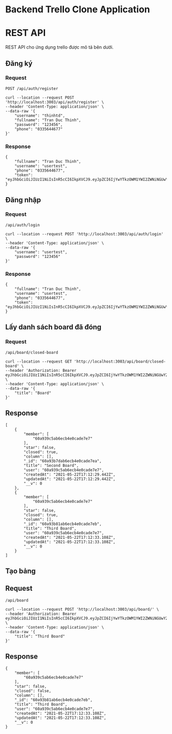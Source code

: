 # Backend Trello Clone Application

# REST API

REST API cho ứng dụng trello được mô tả bên dưới.

## Đăng ký

### Request

`POST /api/auth/register`

    curl --location --request POST 'http://localhost:3003/api/auth/register' \
    --header 'Content-Type: application/json' \
    --data-raw '{
        "username": "thinhtd",
        "fullname": "Tran Duc Thinh",
        "password": "123456",
        "phone": "0335644677"
    }'


### Response

    {
        "fullname": "Tran Duc Thinh",
        "username": "usertest",
        "phone": "0335644677",
        "token": "eyJhbGciOiJIUzI1NiIsInR5cCI6IkpXVCJ9.eyJpZCI6IjYwYTkzOWM1YWI2ZWNiNGUwY2FkZTdlNyIsImlhdCI6MTYyMTcwMzExMCwiZXhwIjoxNjI0Mjk1MTEwfQ.In1Wp8eltodibhZY3Ls3t7cDvjyyUffUvJ2GKfwLmmo"
    }

## Đăng nhập

### Request

`/api/auth/login`

    curl --location --request POST 'http://localhost:3003/api/auth/login' \
    --header 'Content-Type: application/json' \
    --data-raw '{
        "username": "usertest",
        "password": "123456"
    }'

### Response

    {
        "fullname": "Tran Duc Thinh",
        "username": "usertest",
        "phone": "0335644677",
        "token": "eyJhbGciOiJIUzI1NiIsInR5cCI6IkpXVCJ9.eyJpZCI6IjYwYTkzOWM1YWI2ZWNiNGUwY2FkZTdlNyIsImlhdCI6MTYyMTcwMzE4NiwiZXhwIjoxNjI0Mjk1MTg2fQ.uOb3IFlEEExlLJTxzNpbIy8NIuClzheeAaytx3oMOWI"
    }

## Lấy danh sách board đã đóng

### Request

`/api/board/closed-board`

    curl --location --request GET 'http://localhost:3003/api/board/closed-board' \
    --header 'Authorization: Bearer eyJhbGciOiJIUzI1NiIsInR5cCI6IkpXVCJ9.eyJpZCI6IjYwYTkzOWM1YWI2ZWNiNGUwY2FkZTdlNyIsImlhdCI6MTYyMTcwMzE4NiwiZXhwIjoxNjI0Mjk1MTg2fQ.uOb3IFlEEExlLJTxzNpbIy8NIuClzheeAaytx3oMOWI' \
    --header 'Content-Type: application/json' \
    --data-raw '{
        "title": "Board"
    }'

## Response

    [
        {
            "member": [
                "60a939c5ab6ecb4e0cade7e7"
            ],
            "star": false,
            "closed": true,
            "column": [],
            "_id": "60a93b7dab6ecb4e0cade7ea",
            "title": "Second Board",
            "user": "60a939c5ab6ecb4e0cade7e7",
            "createdAt": "2021-05-22T17:12:29.442Z",
            "updatedAt": "2021-05-22T17:12:29.442Z",
            "__v": 0
        },
        {
            "member": [
                "60a939c5ab6ecb4e0cade7e7"
            ],
            "star": false,
            "closed": true,
            "column": [],
            "_id": "60a93b81ab6ecb4e0cade7eb",
            "title": "Third Board",
            "user": "60a939c5ab6ecb4e0cade7e7",
            "createdAt": "2021-05-22T17:12:33.108Z",
            "updatedAt": "2021-05-22T17:12:33.108Z",
            "__v": 0
        }
    ]

## Tạo bảng

## Request

`/api/board`

    curl --location --request POST 'http://localhost:3003/api/board/' \
    --header 'Authorization: Bearer eyJhbGciOiJIUzI1NiIsInR5cCI6IkpXVCJ9.eyJpZCI6IjYwYTkzOWM1YWI2ZWNiNGUwY2FkZTdlNyIsImlhdCI6MTYyMTcwMzE4NiwiZXhwIjoxNjI0Mjk1MTg2fQ.uOb3IFlEEExlLJTxzNpbIy8NIuClzheeAaytx3oMOWI' \
    --header 'Content-Type: application/json' \
    --data-raw '{
        "title": "Third Board"
    }'

## Response

    {
        "member": [
            "60a939c5ab6ecb4e0cade7e7"
        ],
        "star": false,
        "closed": false,
        "column": [],
        "_id": "60a93b81ab6ecb4e0cade7eb",
        "title": "Third Board",
        "user": "60a939c5ab6ecb4e0cade7e7",
        "createdAt": "2021-05-22T17:12:33.108Z",
        "updatedAt": "2021-05-22T17:12:33.108Z",
        "__v": 0
    }

